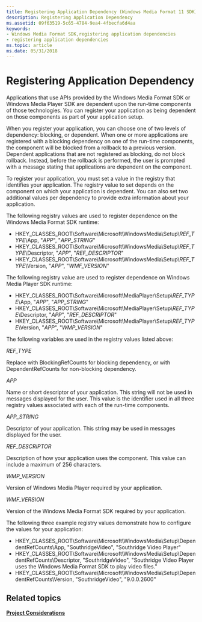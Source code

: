 ```yaml
---
title: Registering Application Dependency (Windows Media Format 11 SDK)
description: Registering Application Dependency
ms.assetid: 09f63519-5c65-4784-9ea4-4fbecfa6d4aa
keywords:
- Windows Media Format SDK,registering application dependencies
- registering application dependencies
ms.topic: article
ms.date: 05/31/2018
---
```


# Registering Application Dependency

Applications that use APIs provided by the Windows Media Format SDK or Windows Media Player SDK are dependent upon the run-time components of those technologies. You can register your application as being dependent on those components as part of your application setup.

When you register your application, you can choose one of two levels of dependency: blocking, or dependent. When one or more applications are registered with a blocking dependency on one of the run-time components, the component will be blocked from a rollback to a previous version. Dependent applications that are not registered as blocking, do not block rollback. Instead, before the rollback is performed, the user is prompted with a message stating that applications are dependent on the component.

To register your application, you must set a value in the registry that identifies your application. The registry value to set depends on the component on which your application is dependent. You can also set two additional values per dependency to provide extra information about your application.

The following registry values are used to register dependence on the Windows Media Format SDK runtime:

-   HKEY\_CLASSES\_ROOT\\Software\\Microsoft\\WindowsMedia\\Setup\\*REF\_TYPE*\\App, "*APP*", "*APP\_STRING*"
-   HKEY\_CLASSES\_ROOT\\Software\\Microsoft\\WindowsMedia\\Setup\\*REF\_TYPE*\\Descriptor, "*APP*", "*REF\_DESCRIPTOR*"
-   HKEY\_CLASSES\_ROOT\\Software\\Microsoft\\WindowsMedia\\Setup\\*REF\_TYPE*\\Version, "*APP*", "*WMF\_VERSION*"

The following registry value are used to register dependence on Windows Media Player SDK runtime:

-   HKEY\_CLASSES\_ROOT\\Software\\Microsoft\\MediaPlayer\\Setup\\*REF\_TYPE*\\App, "*APP*", "*APP\_STRING*"
-   HKEY\_CLASSES\_ROOT\\Software\\Microsoft\\MediaPlayer\\Setup\\*REF\_TYPE*\\Descriptor, "*APP*", "*REF\_DESCRIPTOR*"
-   HKEY\_CLASSES\_ROOT\\Software\\Microsoft\\MediaPlayer\\Setup\\*REF\_TYPE*\\Version, "*APP*", "*WMP\_VERSION*"

The following variables are used in the registry values listed above:

*REF\_TYPE*

Replace with BlockingRefCounts for blocking dependency, or with DependentRefCounts for non-blocking dependency.

*APP*

Name or short descriptor of your application. This string will not be used in messages displayed for the user. This value is the identifier used in all three registry values associated with each of the run-time components.

*APP\_STRING*

Descriptor of your application. This string may be used in messages displayed for the user.

*REF\_DESCRIPTOR*

Description of how your application uses the component. This value can include a maximum of 256 characters.

*WMP\_VERSION*

Version of Windows Media Player required by your application.

*WMF\_VERSION*

Version of the Windows Media Format SDK required by your application.

The following three example registry values demonstrate how to configure the values for your application:

-   HKEY\_CLASSES\_ROOT\\Software\\Microsoft\\WindowsMedia\\Setup\\DependentRefCounts\\App, "SouthridgeVideo", "Southridge Video Player"
-   HKEY\_CLASSES\_ROOT\\Software\\Microsoft\\WindowsMedia\\Setup\\DependentRefCounts\\Descriptor, "SouthridgeVideo", "Southridge Video Player uses the Windows Media Format SDK to play video files."
-   HKEY\_CLASSES\_ROOT\\Software\\Microsoft\\WindowsMedia\\Setup\\DependentRefCounts\\Version, "SouthridgeVideo", "9.0.0.2600"

## Related topics

<dl> <dt>

[**Project Considerations**](project-considerations.md)
</dt> </dl>

 

 




